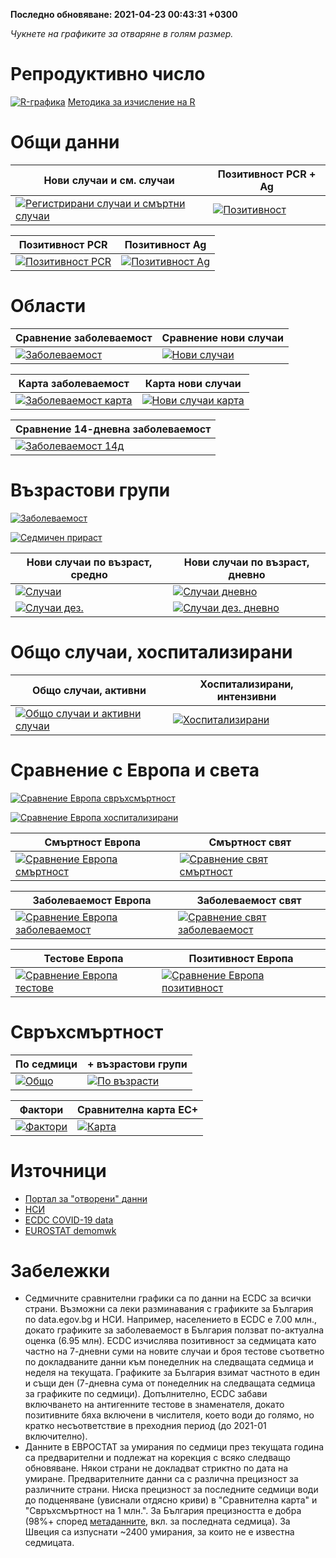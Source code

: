 **Последно обновяване: <!-- up -->2021-04-23 00:43:31 +0300<!-- date -->**

*Чукнете на графиките за отваряне в голям размер.*

# Репродуктивно число

[![R-графика](https://raw.githubusercontent.com/StanTraykov/c19bg/gh-pages/cur_svg/C00_R.svg)](https://raw.githubusercontent.com/StanTraykov/c19bg/gh-pages/cur_svg/C00_R.svg)
[Методика за изчисление на R](https://github.com/StanTraykov/c19bg/wiki/%D0%9C%D0%B5%D1%82%D0%BE%D0%B4%D0%B8%D0%BA%D0%B0-%D0%B7%D0%B0-%D0%B8%D0%B7%D1%87%D0%B8%D1%81%D0%BB%D0%B5%D0%BD%D0%B8%D0%B5-%D0%BD%D0%B0-R)

# Общи данни

|Нови случаи и см. случаи|Позитивност PCR + Ag|
|-----|-----|
|[![Регистрирани случаи и смъртни случаи](https://raw.githubusercontent.com/StanTraykov/c19bg/gh-pages/cur_svg/C04_cd.svg)](https://raw.githubusercontent.com/StanTraykov/c19bg/gh-pages/cur_svg/C04_cd.svg)|[![Позитивност](https://raw.githubusercontent.com/StanTraykov/c19bg/gh-pages/cur_svg/C09_pos.svg)](https://raw.githubusercontent.com/StanTraykov/c19bg/gh-pages/cur_svg/C09_pos.svg)|

|Позитивност PCR|Позитивност Ag|
|-----|-----|
|[![Позитивност PCR](https://raw.githubusercontent.com/StanTraykov/c19bg/gh-pages/cur_svg/C09_pos_pcr.svg)](https://raw.githubusercontent.com/StanTraykov/c19bg/gh-pages/cur_svg/C09_pos_pcr.svg)|[![Позитивност Ag](https://raw.githubusercontent.com/StanTraykov/c19bg/gh-pages/cur_svg/C09_pos_ag.svg)](https://raw.githubusercontent.com/StanTraykov/c19bg/gh-pages/cur_svg/C09_pos_ag.svg)|

# Области

|Сравнение заболеваемост|Сравнение нови случаи|
|-----|-----|
|[![Заболеваемост](https://raw.githubusercontent.com/StanTraykov/c19bg/gh-pages/cur_svg/C02_oblasts_i_cmp.svg)](https://raw.githubusercontent.com/StanTraykov/c19bg/gh-pages/cur_svg/C02_oblasts_i_cmp.svg)|[![Нови случаи](https://raw.githubusercontent.com/StanTraykov/c19bg/gh-pages/cur_svg/C03_oblasts_c_cmp.svg)](https://raw.githubusercontent.com/StanTraykov/c19bg/gh-pages/cur_svg/C03_oblasts_c_cmp.svg)|

|Карта заболеваемост|Карта нови случаи|
|-----|-----|
|[![Заболеваемост карта](https://raw.githubusercontent.com/StanTraykov/c19bg/gh-pages/cur_svg/C02_oblasts_i100k.svg)](https://raw.githubusercontent.com/StanTraykov/c19bg/gh-pages/cur_svg/C02_oblasts_i100k.svg)|[![Нови случаи карта](https://raw.githubusercontent.com/StanTraykov/c19bg/gh-pages/cur_svg/C03_oblasts_count.svg)](https://raw.githubusercontent.com/StanTraykov/c19bg/gh-pages/cur_svg/C03_oblasts_count.svg)|

|Сравнение 14-дневна заболеваемост|
|-----|
|[![Заболеваемост 14д](https://raw.githubusercontent.com/StanTraykov/c19bg/gh-pages/cur_svg/C02_oblasts_i14_cmp.svg)](https://raw.githubusercontent.com/StanTraykov/c19bg/gh-pages/cur_svg/C02_oblasts_i14_cmp.svg)|

# Възрастови групи

[![Заболеваемост](https://raw.githubusercontent.com/StanTraykov/c19bg/gh-pages/cur_svg/C01_heat.png)](https://raw.githubusercontent.com/StanTraykov/c19bg/gh-pages/cur_svg/C01_heat.png)

[![Седмичен прираст](https://raw.githubusercontent.com/StanTraykov/c19bg/gh-pages/cur_svg/C01_heatWrate.png)](https://raw.githubusercontent.com/StanTraykov/c19bg/gh-pages/cur_svg/C01_heatWrate.png)

|Нови случаи по възраст, средно|Нови случаи по възраст, дневно|
|-----|-----|
|[![Случаи](https://raw.githubusercontent.com/StanTraykov/c19bg/gh-pages/cur_svg/C05_age_7.svg)](https://raw.githubusercontent.com/StanTraykov/c19bg/gh-pages/cur_svg/C05_age_7.svg)|[![Случаи дневно](https://raw.githubusercontent.com/StanTraykov/c19bg/gh-pages/cur_svg/C06_age_1.svg)](https://raw.githubusercontent.com/StanTraykov/c19bg/gh-pages/cur_svg/C06_age_1.svg)|
|[![Случаи дез.](https://raw.githubusercontent.com/StanTraykov/c19bg/gh-pages/cur_svg/C05_age_dis.svg)](https://raw.githubusercontent.com/StanTraykov/c19bg/gh-pages/cur_svg/C05_age_dis.svg)|[![Случаи дез. дневно](https://raw.githubusercontent.com/StanTraykov/c19bg/gh-pages/cur_svg/C06_age_dis_1.svg)](https://raw.githubusercontent.com/StanTraykov/c19bg/gh-pages/cur_svg/C06_age_dis_1.svg)|

# Общо случаи, хоспитализирани

|Общо случаи, активни|Хоспитализирани, интензивни|
|-----|-----|
|[![Общо случаи и активни случаи](https://raw.githubusercontent.com/StanTraykov/c19bg/gh-pages/cur_svg/C08_cases.svg)](https://raw.githubusercontent.com/StanTraykov/c19bg/gh-pages/cur_svg/C08_cases.svg)|[![Хоспитализирани](https://raw.githubusercontent.com/StanTraykov/c19bg/gh-pages/cur_svg/C07_hospitalized.svg)](https://raw.githubusercontent.com/StanTraykov/c19bg/gh-pages/cur_svg/C07_hospitalized.svg)|

# Сравнение с Европа и света

[![Сравнение Европа свръхсмъртност](https://raw.githubusercontent.com/StanTraykov/c19bg/gh-pages/cur_svg/C12_exd1m_eurp.svg)](https://raw.githubusercontent.com/StanTraykov/c19bg/gh-pages/cur_svg/C12_exd1m_eurp.svg)

[![Сравнение Европа хоспитализирани](https://raw.githubusercontent.com/StanTraykov/c19bg/gh-pages/cur_svg/C13_cmp_h_eurp.svg)](https://raw.githubusercontent.com/StanTraykov/c19bg/gh-pages/cur_svg/C13_cmp_h_eurp.svg)

|Смъртност Европа|Смъртност свят|
|-----|-----|
|[![Сравнение Европа смъртност](https://raw.githubusercontent.com/StanTraykov/c19bg/gh-pages/cur_svg/C11_cmp_d_eurp.svg)](https://raw.githubusercontent.com/StanTraykov/c19bg/gh-pages/cur_svg/C11_cmp_d_eurp.svg)|[![Сравнение свят смъртност](https://raw.githubusercontent.com/StanTraykov/c19bg/gh-pages/cur_svg/C10_cmp_d_wrld.svg)](https://raw.githubusercontent.com/StanTraykov/c19bg/gh-pages/cur_svg/C10_cmp_d_wrld.svg)|

|Заболеваемост Европа|Заболеваемост свят|
|-----|-----|
|[![Сравнение Европа заболеваемост](https://raw.githubusercontent.com/StanTraykov/c19bg/gh-pages/cur_svg/C11_cmp_i_eurp.svg)](https://raw.githubusercontent.com/StanTraykov/c19bg/gh-pages/cur_svg/C11_cmp_i_eurp.svg)|[![Сравнение свят заболеваемост](https://raw.githubusercontent.com/StanTraykov/c19bg/gh-pages/cur_svg/C10_cmp_i_wrld.svg)](https://raw.githubusercontent.com/StanTraykov/c19bg/gh-pages/cur_svg/C10_cmp_i_wrld.svg)|

|Тестове Европа|Позитивност Европа|
|-----|-----|
|[![Сравнение Европа тестове](https://raw.githubusercontent.com/StanTraykov/c19bg/gh-pages/cur_svg/C14_cmp_tst_eurp.svg)](https://raw.githubusercontent.com/StanTraykov/c19bg/gh-pages/cur_svg/C14_cmp_tst_eurp.svg)|[![Сравнение Европа позитивност](https://raw.githubusercontent.com/StanTraykov/c19bg/gh-pages/cur_svg/C15_cmp_pos_eurp.svg)](https://raw.githubusercontent.com/StanTraykov/c19bg/gh-pages/cur_svg/C15_cmp_pos_eurp.svg)|

# Свръхсмъртност

|По седмици|+ възрастови групи|
|-----|-----|
|[![Общо](https://raw.githubusercontent.com/StanTraykov/c19bg/gh-pages/cur_svg/D00_BG_t.svg)](https://raw.githubusercontent.com/StanTraykov/c19bg/gh-pages/cur_svg/D00_BG_t.svg)|[![По възрасти](https://raw.githubusercontent.com/StanTraykov/c19bg/gh-pages/cur_svg/D04_BG.svg)](https://raw.githubusercontent.com/StanTraykov/c19bg/gh-pages/cur_svg/D04_BG.svg)|

|Фактори|Сравнителна карта ЕС+|
|-----|-----|
|[![Фактори](https://raw.githubusercontent.com/StanTraykov/c19bg/gh-pages/cur_svg/D00_cmp.svg)](https://raw.githubusercontent.com/StanTraykov/c19bg/gh-pages/cur_svg/D00_cmp.svg)|[![Карта](https://raw.githubusercontent.com/StanTraykov/c19bg/gh-pages/cur_svg/D00_map.svg)](https://raw.githubusercontent.com/StanTraykov/c19bg/gh-pages/cur_svg/D00_map.svg)|

# Източници
* [Портал за "отворени" данни](https://data.egov.bg/data/view/492e8186-0d00-43fb-8f5e-f2b0b183b64f)
* [НСИ](https://www.nsi.bg/)
* [ECDC COVID-19 data](https://www.ecdc.europa.eu/en/covid-19/data)
* [EUROSTAT demomwk](https://ec.europa.eu/eurostat/databrowser/view/demo_r_mwk_10/default/table?lang=en)

# Забележки
* Седмичните сравнителни графики са по данни на ECDC за всички страни. Възможни са леки разминавания с графиките за България по data.egov.bg и НСИ. Например, населението в ECDC е 7.00 млн., докато графиките за заболеваемост в България ползват по-актуална оценка (6.95 млн). ECDC изчислява позитивност за седмицата като частно на 7-дневни суми на новите случаи и броя тестове съответно по докладваните данни към понеделник на следващата седмица и неделя на текущата. Графиките за България взимат частното в един и същи ден (7-дневна сума от понеделник на следващата седмица за графиките по седмици). Допълнително, ECDC забави включването на антигенните тестове в знаменателя, докато позитивните бяха включени в числителя, което води до голямо, но кратко несъответствие в преходния период (до 2021-01 включително).
* Данните в ЕВРОСТАТ за умирания по седмици през текущата година са предварителни и подлежат на корекция с всяко следващо обновяване. Някои страни не докладват стриктно по дата на умиране. Предварителните данни са с различна прецизност за различните страни. Ниска прецизност за последните седмици води до подценяване (увиснали отдясно криви) в "Сравнителна карта" и "Свръхсмъртност на 1 млн.". За България прецизността е добра (98%+ според [метаданните](https://ec.europa.eu/eurostat/cache/metadata/en/demomwk_esms.htm), вкл. за последната седмица). За Швеция са изпуснати ~2400 умирания, за които не е известна седмицата.
